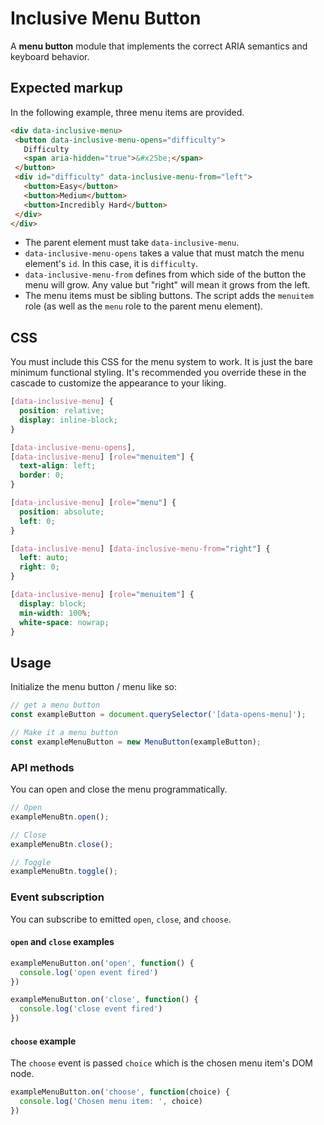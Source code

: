 # Inclusive Menu Button

A **menu button** module that implements the correct ARIA semantics and keyboard behavior.

## Expected markup

In the following example, three menu items are provided.

```html
<div data-inclusive-menu>
 <button data-inclusive-menu-opens="difficulty">
   Difficulty
   <span aria-hidden="true">&#x25be;</span>
 </button>
 <div id="difficulty" data-inclusive-menu-from="left">
   <button>Easy</button>
   <button>Medium</button>
   <button>Incredibly Hard</button>
 </div>
</div>
```

* The parent element must take `data-inclusive-menu`.
* `data-inclusive-menu-opens` takes a value that must match the menu element's `id`. In this case, it is `difficulty`.
* `data-inclusive-menu-from` defines from which side of the button the menu will grow. Any value but "right" will mean it grows from the left.
* The menu items must be sibling buttons. The script adds the `menuitem` role (as well as the `menu` role to the parent menu element).

## CSS

You must include this CSS for the menu system to work. It is just the bare minimum functional styling. It's recommended you override these in the cascade to customize the appearance to your liking.

```css
[data-inclusive-menu] {
  position: relative;
  display: inline-block;
}

[data-inclusive-menu-opens],
[data-inclusive-menu] [role="menuitem"] {
  text-align: left;
  border: 0;
}

[data-inclusive-menu] [role="menu"] {
  position: absolute;
  left: 0;
}

[data-inclusive-menu] [data-inclusive-menu-from="right"] {
  left: auto;
  right: 0;
}

[data-inclusive-menu] [role="menuitem"] {
  display: block;
  min-width: 100%;
  white-space: nowrap;
}
```

## Usage

Initialize the menu button / menu like so:

```js
// get a menu button
const exampleButton = document.querySelector('[data-opens-menu]');

// Make it a menu button
const exampleMenuButton = new MenuButton(exampleButton);
```

### API methods

You can open and close the menu programmatically.

```js
// Open
exampleMenuBtn.open();

// Close
exampleMenuBtn.close();

// Toggle
exampleMenuBtn.toggle();
```

### Event subscription

You can subscribe to emitted `open`, `close`, and `choose`.

#### `open` and `close` examples

```js
exampleMenuButton.on('open', function() {
  console.log('open event fired')
})

exampleMenuButton.on('close', function() {
  console.log('close event fired')
})
```

#### `choose` example

The `choose` event is passed `choice` which is the chosen menu item's DOM node.

```js
exampleMenuButton.on('choose', function(choice) {
  console.log('Chosen menu item: ', choice)
})
```

